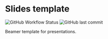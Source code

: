 # Slides template

![GitHub Workflow Status](https://img.shields.io/github/actions/workflow/status/ragonneau-teaching/slides-template/build.yml?logo=github&style=for-the-badge)
![GitHub last commit](https://img.shields.io/github/last-commit/ragonneau-teaching/slides-template?logo=github&style=for-the-badge)

Beamer template for presentations.
